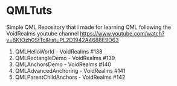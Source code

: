 # QMLTuts
Simple QML Repository that i made for learning QML following the VoidRealms youtube channel
https://www.youtube.com/watch?v=6KtOzh0StTc&list=PL2D1942A4688E9D63

1) QMLHelloWorld - VoidRealms #138
2) QMLRectangleDemo - VoidRealms #139
3) QMLAnchorsDemo - VoidRealms #140
4) QMLAdvancedAnchoring - VoidRealms #141
5) QMLParentChildAnchors - VoidRealms #142 
